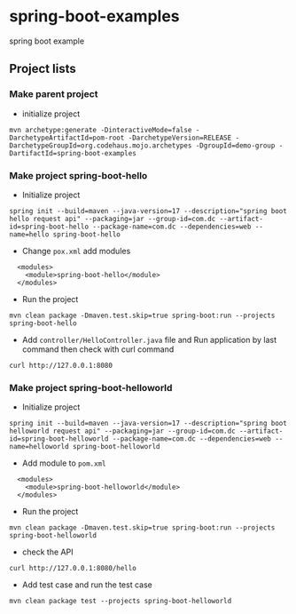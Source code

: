 # spring-boot-examples
spring boot example


## Project lists

### Make parent project
- initialize project
```
mvn archetype:generate -DinteractiveMode=false -DarchetypeArtifactId=pom-root -DarchetypeVersion=RELEASE -DarchetypeGroupId=org.codehaus.mojo.archetypes -DgroupId=demo-group -DartifactId=spring-boot-examples
```

### Make project spring-boot-hello
- Initialize project
```
spring init --build=maven --java-version=17 --description="spring boot hello request api" --packaging=jar --group-id=com.dc --artifact-id=spring-boot-hello --package-name=com.dc --dependencies=web --name=hello spring-boot-hello
```
- Change `pox.xml` add modules
```
  <modules>
    <module>spring-boot-hello</module>
  </modules>
```
- Run the project
```
mvn clean package -Dmaven.test.skip=true spring-boot:run --projects spring-boot-hello
```

- Add `controller/HelloController.java` file and Run application by last command then check with curl command
```
curl http://127.0.0.1:8080
```

### Make project spring-boot-helloworld
- Initialize project
```
spring init --build=maven --java-version=17 --description="spring boot helloworld request api" --packaging=jar --group-id=com.dc --artifact-id=spring-boot-helloworld --package-name=com.dc --dependencies=web --name=helloworld spring-boot-helloworld
```
- Add module to `pom.xml`
```
  <modules>
    <module>spring-boot-helloworld</module>
  </modules>
```
- Run the project
```
mvn clean package -Dmaven.test.skip=true spring-boot:run --projects spring-boot-helloworld
```
- check the API
```
curl http://127.0.0.1:8080/hello
```
- Add test case and run the test case
```
mvn clean package test --projects spring-boot-helloworld 
```

